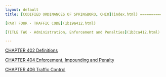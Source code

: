 ```yaml
---
layout: default 
title: [CODIFIED ORDINANCES OF SPRINGBORO, OHIO](index.html) =====================================================

[PART FOUR - TRAFFIC CODE](1b19a412.html)

[TITLE TWO - Administration, Enforcement and Penalties](1b3ca412.html)

---
```


[CHAPTER 402 Definitions](1b44a412.html)

[CHAPTER 404 Enforcement, Impounding and Penalty](1c83a412.html)

[CHAPTER 406 Traffic Control](1cf5a412.html)
